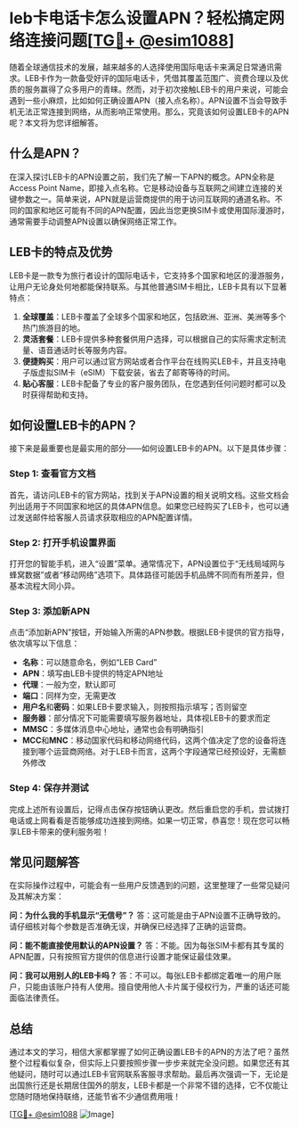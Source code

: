 # leb卡电话卡怎么设置APN？轻松搞定网络连接问题[[TG💪+ @esim1088](https://t.me/s/esim1088)]

随着全球通信技术的发展，越来越多的人选择使用国际电话卡来满足日常通讯需求。LEB卡作为一款备受好评的国际电话卡，凭借其覆盖范围广、资费合理以及优质的服务赢得了众多用户的青睐。然而，对于初次接触LEB卡的用户来说，可能会遇到一些小麻烦，比如如何正确设置APN（接入点名称）。APN设置不当会导致手机无法正常连接到网络，从而影响正常使用。那么，究竟该如何设置LEB卡的APN呢？本文将为您详细解答。

## 什么是APN？

在深入探讨LEB卡的APN设置之前，我们先了解一下APN的概念。APN全称是Access Point Name，即接入点名称。它是移动设备与互联网之间建立连接的关键参数之一。简单来说，APN就是运营商提供的用于访问互联网的通道名称。不同的国家和地区可能有不同的APN配置，因此当您更换SIM卡或使用国际漫游时，通常需要手动调整APN设置以确保网络正常工作。

## LEB卡的特点及优势

LEB卡是一款专为旅行者设计的国际电话卡，它支持多个国家和地区的漫游服务，让用户无论身处何地都能保持联系。与其他普通SIM卡相比，LEB卡具有以下显著特点：

1. **全球覆盖**：LEB卡覆盖了全球多个国家和地区，包括欧洲、亚洲、美洲等多个热门旅游目的地。
2. **灵活套餐**：LEB卡提供多种套餐供用户选择，可以根据自己的实际需求定制流量、语音通话时长等服务内容。
3. **便捷购买**：用户可以通过官方网站或者合作平台在线购买LEB卡，并且支持电子版虚拟SIM卡（eSIM）下载安装，省去了邮寄等待的时间。
4. **贴心客服**：LEB卡配备了专业的客户服务团队，在您遇到任何问题时都可以及时获得帮助和支持。

## 如何设置LEB卡的APN？

接下来是最重要也是最实用的部分——如何设置LEB卡的APN。以下是具体步骤：

### Step 1: 查看官方文档
首先，请访问LEB卡的官方网站，找到关于APN设置的相关说明文档。这些文档会列出适用于不同国家和地区的具体APN信息。如果您已经购买了LEB卡，也可以通过发送邮件给客服人员请求获取相应的APN配置详情。

### Step 2: 打开手机设置界面
打开您的智能手机，进入“设置”菜单。通常情况下，APN设置位于“无线局域网与蜂窝数据”或者“移动网络”选项下。具体路径可能因手机品牌不同而有所差异，但基本流程大同小异。

### Step 3: 添加新APN
点击“添加新APN”按钮，开始输入所需的APN参数。根据LEB卡提供的官方指导，依次填写以下信息：
- **名称**：可以随意命名，例如“LEB Card”
- **APN**：填写由LEB卡提供的特定APN地址
- **代理**：一般为空，默认即可
- **端口**：同样为空，无需更改
- **用户名**和**密码**：如果LEB卡要求输入，则按照指示填写；否则留空
- **服务器**：部分情况下可能需要填写服务器地址，具体视LEB卡的要求而定
- **MMSC**：多媒体消息中心地址，通常也会有明确指引
- **MCC**和**MNC**：移动国家代码和移动网络代码，这两个值决定了您的设备将连接到哪个运营商网络。对于LEB卡而言，这两个字段通常已经预设好，无需额外修改

### Step 4: 保存并测试
完成上述所有设置后，记得点击保存按钮确认更改。然后重启您的手机，尝试拨打电话或上网看看是否能够成功连接到网络。如果一切正常，恭喜您！现在您可以畅享LEB卡带来的便利服务啦！

## 常见问题解答

在实际操作过程中，可能会有一些用户反馈遇到的问题，这里整理了一些常见疑问及其解决方案：

**问：为什么我的手机显示“无信号”？**
答：这可能是由于APN设置不正确导致的。请仔细核对每个参数是否准确无误，并确保已经选择了正确的运营商。

**问：能不能直接使用默认的APN设置？**
答：不能。因为每张SIM卡都有其专属的APN配置，只有按照官方提供的信息进行设置才能保证最佳效果。

**问：我可以用别人的LEB卡吗？**
答：不可以。每张LEB卡都绑定着唯一的用户账户，只能由该账户持有人使用。擅自使用他人卡片属于侵权行为，严重的话还可能面临法律责任。

## 总结

通过本文的学习，相信大家都掌握了如何正确设置LEB卡的APN的方法了吧？虽然整个过程看似复杂，但实际上只要按照步骤一步步来就完全没问题。如果您还有其他疑问，随时可以通过LEB卡官网联系客服寻求帮助。最后再次强调一下，无论是出国旅行还是长期居住国外的朋友，LEB卡都是一个非常不错的选择，它不仅能让您随时随地保持联络，还能节省不少通信费用哦！

[[TG💪+ @esim1088](https://t.me/s/esim1088) ![Image](https://i.postimg.cc/4NQfJmqS/Snipaste-2025-05-13-00-14-12.png)]